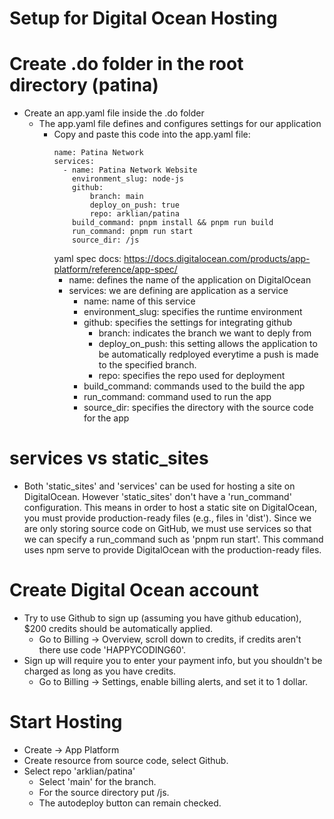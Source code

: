 # Setup for Digital Ocean Hosting

# Create .do folder in the root directory (patina)
- Create an app.yaml file inside the .do folder
  - The app.yaml file defines and configures settings for our application
    - Copy and paste this code into the app.yaml file:
        ```
        name: Patina Network 
        services:
          - name: Patina Network Website
            environment_slug: node-js
            github:
                branch: main
                deploy_on_push: true
                repo: arklian/patina
            build_command: pnpm install && pnpm run build
            run_command: pnpm run start
            source_dir: /js
        ```
        yaml spec docs: 
        https://docs.digitalocean.com/products/app-platform/reference/app-spec/
      - name: defines the name of the application on DigitalOcean
      - services: we are defining are application as a service
          - name: name of this service
          - environment_slug: specifies the runtime environment
          - github: specifies the settings for integrating github
            - branch: indicates the branch we want to deply from
            - deploy_on_push: this setting allows the application to be automatically 
            redployed everytime a push is made to the specified branch.
            - repo: specifies the repo used for deployment
          - build_command: commands used to the build the app
          - run_command: command used to run the app
          - source_dir: specifies the directory with the source code for the app

# services vs static_sites
- Both 'static_sites' and 'services' can be used for hosting a site on DigitalOcean.
However 'static_sites' don't have a 'run_command' configuration. This means in order to
host a static site on DigitalOcean, you must provide production-ready files (e.g., files in 'dist'). 
Since we are only storing source code on GitHub, we must use services so that we can specify 
a run_command such as 'pnpm run start'. This command uses npm serve to provide 
DigitalOcean with the production-ready files.

# Create Digital Ocean account
- Try to use Github to sign up (assuming you have github education), $200 credits should be automatically applied.
  - Go to Billing -> Overview, scroll down to credits, if credits aren't there use code 'HAPPYCODING60'.
- Sign up will require you to enter your payment info, but you shouldn't be charged as long as you have credits.
  - Go to Billing -> Settings, enable billing alerts, and set it to 1 dollar.

# Start Hosting 
- Create -> App Platform
- Create resource from source code, select Github.
- Select repo 'arklian/patina'
  - Select 'main' for the branch.
  - For the source directory put /js.
  - The autodeploy button can remain checked.




